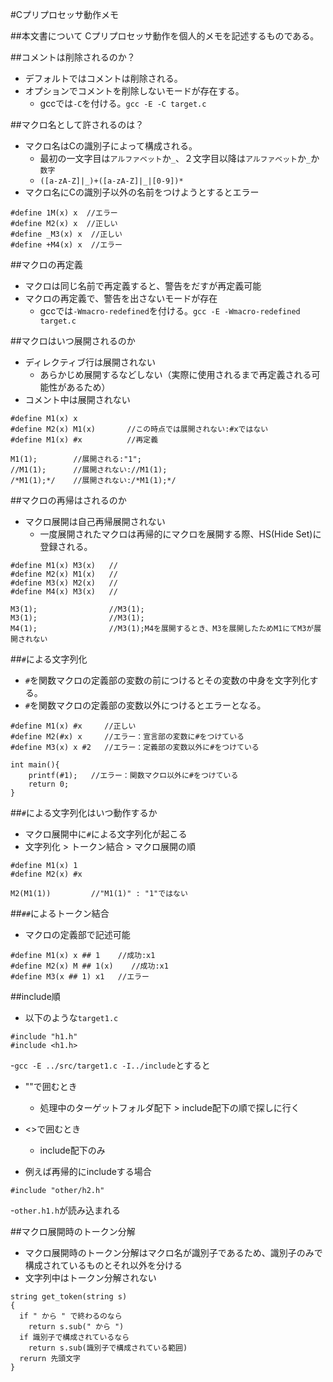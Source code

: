 #Cプリプロセッサ動作メモ

##本文書について
Cプリプロセッサ動作を個人的メモを記述するものである。

##コメントは削除されるのか？
- デフォルトではコメントは削除される。
- オプションでコメントを削除しないモードが存在する。
  - gccでは`-C`を付ける。`gcc -E -C target.c`

##マクロ名として許されるのは？
- マクロ名はCの識別子によって構成される。
  - 最初の一文字目は`アルファベット`か`_`、２文字目以降は`アルファベット`か`_`か`数字`
  - `([a-zA-Z]|_)+([a-zA-Z]|_|[0-9])*`
- マクロ名にCの識別子以外の名前をつけようとするとエラー
```
#define 1M(x) x  //エラー
#define M2(x) x  //正しい
#define _M3(x) x  //正しい
#define +M4(x) x  //エラー
```

##マクロの再定義
- マクロは同じ名前で再定義すると、警告をだすが再定義可能
- マクロの再定義で、警告を出さないモードが存在
  -  gccでは`-Wmacro-redefined`を付ける。`gcc -E -Wmacro-redefined target.c`

##マクロはいつ展開されるのか
- ディレクティブ行は展開されない
  - あらかじめ展開するなどしない（実際に使用されるまで再定義される可能性があるため） 
- コメント中は展開されない

```
#define M1(x) x  
#define M2(x) M1(x)       //この時点では展開されない:#xではない
#define M1(x) #x          //再定義 

M1(1);        //展開される:"1";
//M1(1);      //展開されない://M1(1);
/*M1(1);*/    //展開されない:/*M1(1);*/
```

##マクロの再帰はされるのか
- マクロ展開は自己再帰展開されない
  - 一度展開されたマクロは再帰的にマクロを展開する際、HS(Hide Set)に登録される。
```
#define M1(x) M3(x)   //
#define M2(x) M1(x)   //
#define M3(x) M2(x)   //
#define M4(x) M3(x)   //

M3(1);                //M3(1); 
M3(1);                //M3(1);
M4(1);                //M3(1);M4を展開するとき、M3を展開したためM1にてM3が展開されない
```
  
##`#`による文字列化
- `#`を関数マクロの定義部の変数の前につけるとその変数の中身を文字列化する。
- `#`を関数マクロの定義部の変数以外につけるとエラーとなる。
```
#define M1(x) #x     //正しい
#define M2(#x) x     //エラー：宣言部の変数に#をつけている
#define M3(x) x #2   //エラー：定義部の変数以外に#をつけている

int main(){
    printf(#1);   //エラー：関数マクロ以外に#をつけている
    return 0;
}
```

##`#`による文字列化はいつ動作するか
- マクロ展開中に`#`による文字列化が起こる
- 文字列化 > トークン結合 > マクロ展開の順

```
#define M1(x) 1     
#define M2(x) #x     

M2(M1(1))         //"M1(1)" : "1"ではない
```

##`##`によるトークン結合
- マクロの定義部で記述可能

```
#define M1(x) x ## 1    //成功:x1
#define M2(x) M ## 1(x)    //成功:x1
#define M3(x ## 1) x1   //エラー
```

##include順
- 以下のような`target1.c`
```
#include "h1.h"
#include <h1.h>
```
-`gcc -E ../src/target1.c -I../include`とすると
- ""で囲むとき
  - 処理中のターゲットフォルダ配下 > include配下の順で探しに行く
- <>で囲むとき
  - include配下のみ

- 例えば再帰的にincludeする場合
```
#include "other/h2.h"
```
-`other.h1.h`が読み込まれる

##マクロ展開時のトークン分解
- マクロ展開時のトークン分解はマクロ名が識別子であるため、識別子のみで構成されているものとそれ以外を分ける
- 文字列中はトークン分解されない
```
string get_token(string s)
{
  if " から " で終わるのなら
    return s.sub(" から ")
  if 識別子で構成されているなら
    return s.sub(識別子で構成されている範囲)
  rerurn 先頭文字
}
```


